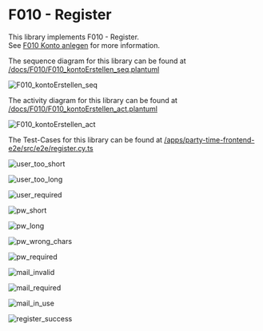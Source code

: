 # F010 - Register

This library implements F010 - Register.  
See [F010 Konto anlegen](https://github.com/party-time-2/party-time/issues/10) for more information.

The sequence diagram for this library can be found at [/docs/F010/F010_kontoErstellen_seq.plantuml](/docs/F010/F010_kontoErstellen_seq.plantuml)

![F010_kontoErstellen_seq](/docs/PNG/F010/F010_kontoErstellen_seq.png)

The activity diagram for this library can be found at [/docs/F010/F010_kontoErstellen_act.plantuml](/docs/F010/F010_kontoErstellen_act.plantuml)

![F010_kontoErstellen_act](/docs/PNG/F010/F010_kontoErstellen_act.png)

<!-- The controller for this library can be found at [/apps/party-time-backend/src/main/java/com/partytime/api/controller/AuthController.java](/apps/party-time-backend/src/main/java/com/partytime/api/controller/AuthController.java) -->

The Test-Cases for this library can be found at [/apps/party-time-frontend-e2e/src/e2e/register.cy.ts](/apps/party-time-frontend-e2e/src/e2e/register.cy.ts)

![user_too_short](/docs/PNG/F010/Tests/party-time-register-error-user%20--%20should%20show%20user_too_short.png)

![user_too_long](/docs/PNG/F010/Tests/party-time-register-error-user%20--%20should%20show%20user_too_long.png)

![user_required](/docs/PNG/F010/Tests/party-time-register-error-user%20--%20should%20show%20user_required.png)

![pw_short](/docs/PNG/F010/Tests/party-time-register-error-pw%20--%20should%20show%20pw_short.png)

![pw_long](/docs/PNG/F010/Tests/party-time-register-error-pw%20--%20should%20show%20pw_long.png)

![pw_wrong_chars](/docs/PNG/F010/Tests/party-time-register-error-pw%20--%20should%20show%20pw_wrong_chars.png)

![pw_required](/docs/PNG/F010/Tests/party-time-register-error-pw%20--%20should%20show%20pw_required.png)

![mail_invalid](/docs/PNG/F010/Tests/party-time-register-error-mail%20--%20should%20show%20mail_invalid.png)

![mail_required](/docs/PNG/F010/Tests/party-time-register-error-mail%20--%20should%20show%20mail_required.png)

![mail_in_use](/docs/PNG/F010/Tests/party-time-register%20--%20should%20show%20mail_in_use.png)

![register_success](/docs/PNG/F010/Tests/party-time-register%20--%20should%20show%20registration_success.png)
